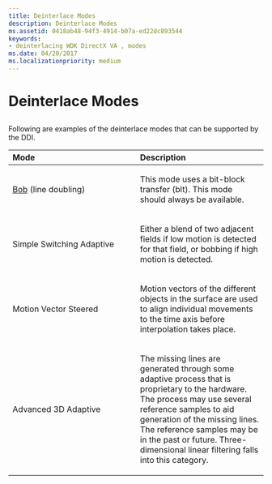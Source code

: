 ```yaml
---
title: Deinterlace Modes
description: Deinterlace Modes
ms.assetid: 0418ab48-94f3-4914-b07a-ed22dc893544
keywords:
- deinterlacing WDK DirectX VA , modes
ms.date: 04/20/2017
ms.localizationpriority: medium
---
```


# Deinterlace Modes


## <span id="ddk_deinterlace_modes_gg"></span><span id="DDK_DEINTERLACE_MODES_GG"></span>


Following are examples of the deinterlace modes that can be supported by the DDI.

<table>
<colgroup>
<col width="50%" />
<col width="50%" />
</colgroup>
<thead>
<tr class="header">
<th align="left">Mode</th>
<th align="left">Description</th>
</tr>
</thead>
<tbody>
<tr class="odd">
<td align="left"><p><a href="bob-deinterlacing.md" data-raw-source="[Bob](bob-deinterlacing.md)">Bob</a> (line doubling)</p></td>
<td align="left"><p>This mode uses a bit-block transfer (blt). This mode should always be available.</p></td>
</tr>
<tr class="even">
<td align="left"><p>Simple Switching Adaptive</p></td>
<td align="left"><p>Either a blend of two adjacent fields if low motion is detected for that field, or bobbing if high motion is detected.</p></td>
</tr>
<tr class="odd">
<td align="left"><p>Motion Vector Steered</p></td>
<td align="left"><p>Motion vectors of the different objects in the surface are used to align individual movements to the time axis before interpolation takes place.</p></td>
</tr>
<tr class="even">
<td align="left"><p>Advanced 3D Adaptive</p></td>
<td align="left"><p>The missing lines are generated through some adaptive process that is proprietary to the hardware. The process may use several reference samples to aid generation of the missing lines. The reference samples may be in the past or future. Three-dimensional linear filtering falls into this category.</p></td>
</tr>
</tbody>
</table>

 

 

 





